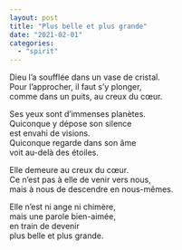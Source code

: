 ```yaml
---
layout: post
title: "Plus belle et plus grande"
date: "2021-02-01"
categories:
  - "spirit"
---
```


Dieu l’a soufflée dans un vase de cristal.  
Pour l’approcher, il faut s’y plonger,  
comme dans un puits, au creux du cœur.  

Ses yeux sont d’immenses planètes.  
Quiconque y dépose son silence  
est envahi de visions.  
Quiconque regarde dans son âme  
voit au-delà des étoiles.  

Elle demeure au creux du cœur.  
Ce n’est pas à elle de venir vers nous,  
mais à nous de descendre en nous-mêmes.  

Elle n’est ni ange ni chimère,  
mais une parole bien-aimée,  
en train de devenir  
plus belle et plus grande.  
